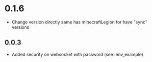 # 0.1.6
* Change version directly same has minecraftLegion for have "sync" versions

## 0.0.3
* Added security on websocket with password (see .env_example)